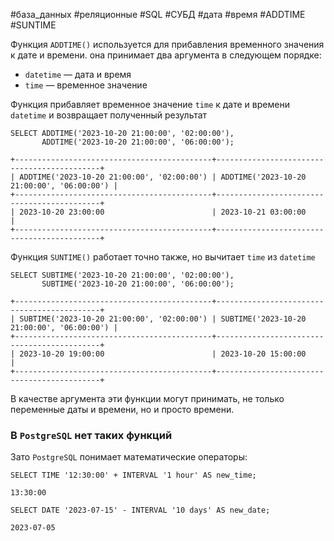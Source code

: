 #база_данных #реляционные #SQL #СУБД #дата #время #ADDTIME #SUNTIME 

Функция `ADDTIME()` используется для прибавления временного значения к дате и времени.
она принимает два аргумента в следующем порядке:
- `datetime` — дата и время
- `time` — временное значение

Функция прибавляет временное значение `time` к дате и времени `datetime` и возвращает полученный результат
```MySQL
SELECT ADDTIME('2023-10-20 21:00:00', '02:00:00'),
       ADDTIME('2023-10-20 21:00:00', '06:00:00');
```
```
+--------------------------------------------+--------------------------------------------+
| ADDTIME('2023-10-20 21:00:00', '02:00:00') | ADDTIME('2023-10-20 21:00:00', '06:00:00') |
+--------------------------------------------+--------------------------------------------+
| 2023-10-20 23:00:00                        | 2023-10-21 03:00:00                        |
+--------------------------------------------+--------------------------------------------+
```

Функция `SUNTIME()` работает точно также, но вычитает `time` из `datetime`
```MySQL
SELECT SUBTIME('2023-10-20 21:00:00', '02:00:00'),
       SUBTIME('2023-10-20 21:00:00', '06:00:00');
```
```
+--------------------------------------------+--------------------------------------------+
| SUBTIME('2023-10-20 21:00:00', '02:00:00') | SUBTIME('2023-10-20 21:00:00', '06:00:00') |
+--------------------------------------------+--------------------------------------------+
| 2023-10-20 19:00:00                        | 2023-10-20 15:00:00                        |
+--------------------------------------------+--------------------------------------------+
```

В качестве аргумента эти функции могут принимать, не только переменные даты и времени, но и просто времени.

### В `PostgreSQL` нет таких функций
Зато `PostgreSQL` понимает математические операторы:
```PostgreSQL
SELECT TIME '12:30:00' + INTERVAL '1 hour' AS new_time;
```
```
13:30:00
```

```PostgreSQL
SELECT DATE '2023-07-15' - INTERVAL '10 days' AS new_date;
```
```
2023-07-05
```